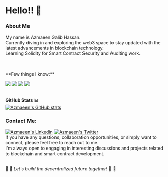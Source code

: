 # Hello!!  :wave:

### About Me  
My name is Azmaeen Galib Hassan. <br>Currently diving in and exploring the web3 space to stay updated with the latest advancements in blockchain technology. <br> Learning Solidity for Smart Contract Security and Auditing work.

<br>
<br>
**Few things I know:**  

![](https://img.shields.io/badge/HTML5-E34F26?style=for-the-badge&logo=html5&logoColor=white)
![](https://img.shields.io/badge/CSS3-1572B6?style=for-the-badge&logo=css3&logoColor=white)
![](https://img.shields.io/badge/JavaScript-323330?style=for-the-badge&logo=javascript&logoColor=F7DF1E)
![](https://img.shields.io/badge/Solidity-e6e6e6?style=for-the-badge&logo=solidity&logoColor=black)
<br><br>
  
**GitHub Stats** :bar_chart: <br>
[![Azmaeen's GitHub stats](https://github-readme-stats.vercel.app/api?username=azmaeengh)](https://github.com/azmaeengh/github-readme-stats)

###  Contact Me:
[![Azmaeen's Linkedin](https://img.shields.io/badge/LinkedIn-0077B5?style=for-the-badge&logo=linkedin&logoColor=white)](https://www.linkedin.com/in/azmaeen-gh/)
[![Azmaeen's Twitter](https://img.shields.io/badge/Twitter-1DA1F2?style=for-the-badge&logo=twitter&logoColor=white)](https://twitter.com/AzmaeenGH)
<br>
If you have any questions, collaboration opportunities, or simply want to connect, please feel free to reach out to me. <br>
I'm always open to engaging in interesting discussions and projects related to blockchain and smart contract development.<br>
<br>


:rocket: :rocket: _Let's build the decentralized future together!_ :rocket: :rocket: 






<!--
**AzmaeenGH/AzmaeenGH** is a ✨ _special_ ✨ repository because its `README.md` (this file) appears on your GitHub profile.

Here are some ideas to get you started:

- 🔭 I’m currently working on ...
- 🌱 I’m currently learning ...
- 👯 I’m looking to collaborate on ...
- 🤔 I’m looking for help with ...
- 💬 Ask me about ...
- 📫 How to reach me: ...
- 😄 Pronouns: ...
- ⚡ Fun fact: ...
-->
